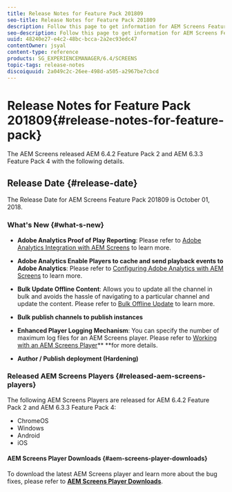 ```yaml
---
title: Release Notes for Feature Pack 201809
seo-title: Release Notes for Feature Pack 201809
description: Follow this page to get information for AEM Screens Feature Pack 201809 released on October 01, 2018.
seo-description: Follow this page to get information for AEM Screens Feature Pack 201809 released on October 01, 2018.
uuid: 48240e27-e4c2-48bc-bcca-2a2ec93edc47
contentOwner: jsyal
content-type: reference
products: SG_EXPERIENCEMANAGER/6.4/SCREENS
topic-tags: release-notes
discoiquuid: 2a049c2c-26ee-498d-a505-a2967be7cbcd
---
```


# Release Notes for Feature Pack 201809{#release-notes-for-feature-pack}

The AEM Screens released AEM 6.4.2 Feature Pack 2 and AEM 6.3.3 Feature Pack 4 with the following details.

## Release Date {#release-date}

The Release Date for AEM Screens Feature Pack 201809 is October 01, 2018.

### What's New {#what-s-new}

* **Adobe Analytics Proof of Play Reporting**: Please refer to [Adobe Analytics Integration with AEM Screens](/help/screens/using/adobe-analytics-integration-aem-screens.md) to learn more.  

* **Adobe Analytics Enable Players to cache and send playback events to Adobe Analytics**: Please refer to [Configuring Adobe Analytics with AEM Screens](/help/screens/using/configuring-adobe-analytics-aem-screens.md) to learn more.  

* **Bulk Update Offline Content**: Allows you to update all the channel in bulk and avoids the hassle of navigating to a particular channel and update the content. Please refer to [Bulk Offline Update](/help/screens/using/bulk-offline-update.md) to learn more.  

* **Bulk publish channels to publish instances**
* **Enhanced Player Logging Mechanism**: You can specify the number of maximum log files for an AEM Screens player. Please refer to [Working with an AEM Screens Player](/help/screens/using/working-with-screens-player.md)** **for more details.  

* **Author / Publish deployment (Hardening)**

### Released AEM Screens Players {#released-aem-screens-players}

The following AEM Screens Players are released for AEM 6.4.2 Feature Pack 2 and AEM 6.3.3 Feature Pack 4:

* ChromeOS
* Windows
* Android
* iOS

#### AEM Screens Player Downloads {#aem-screens-player-downloads}

To download the latest AEM Screens player and learn more about the bug fixes, please refer to [**AEM Screens Player Downloads**](https://download.macromedia.com/screens/).
